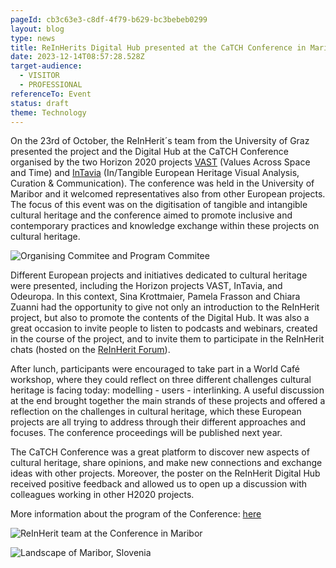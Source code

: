 ```yaml
---
pageId: cb3c63e3-c8df-4f79-b629-bc3bebeb0299
layout: blog
type: news
title: ReInHerits Digital Hub presented at the CaTCH Conference in Maribor
date: 2023-12-14T08:57:28.528Z
target-audience:
  - VISITOR
  - PROFESSIONAL
referenceTo: Event
status: draft
theme: Technology
---
```

On the 23rd of October, the ReInHerit´s team from the University of Graz presented the project and the Digital Hub at the CaTCH Conference organised by the two Horizon 2020 projects [VAST](https://www.vast-project.eu/) (Values Across Space and Time) and [InTavia](https://intavia.eu/) (In/Tangible European Heritage Visual Analysis, Curation & Communication). The conference was held in the University of Maribor and it welcomed representatives also from other European projects. The focus of this event was on the digitisation of tangible and intangible cultural heritage and the conference aimed to promote inclusive and contemporary practices and knowledge exchange within these projects on cultural heritage.

![Organising Commitee and Program Commitee](https://ucarecdn.com/a447fe2d-5536-457d-bf77-d72b72d8240c/ "Organising Commitee and Program Commitee")



Different European projects and initiatives dedicated to cultural heritage were presented, including the Horizon projects VAST, InTavia, and Odeuropa. In this context, Sina Krottmaier, Pamela Frasson and Chiara Zuanni had the opportunity to give not only an introduction to the ReInHerit project, but also to promote the contents of the Digital Hub. It was also a great occasion to invite people to listen to podcasts and webinars, created in the course of the project, and to invite them to participate in the ReInHerit chats (hosted on the [ReInHerit Forum](https://reinherit-hub.eu/forum/)). 

After lunch, participants were encouraged to take part in a World Café workshop, where they could reflect on three different challenges cultural heritage is facing today: modelling - users - interlinking. A useful discussion at the end brought together the main strands of these projects and offered a reflection on the challenges in cultural heritage, which these European projects are all trying to address through their different approaches and focuses. The conference proceedings will be published next year.

The CaTCH Conference was a great platform to discover new aspects of cultural heritage, share opinions, and make new connections and exchange ideas with other projects. Moreover, the poster on the ReInHerit Digital Hub received positive feedback and allowed us to open up a discussion with colleagues working in other H2020 projects.

More information about the program of the Conference: [here](https://www.vast-project.eu/news-events/catch-conference/)

![ReInHerit team at the Conference in Maribor](https://ucarecdn.com/d7ab2d35-b673-4b98-a23f-4d509a7c9c3f/ "ReInHerit team at the Conference in Maribor")

![Landscape of Maribor, Slovenia](https://ucarecdn.com/694da86f-24d2-495c-a174-dd5e8c85306c/ "Landscape of Maribor, Slovenia")